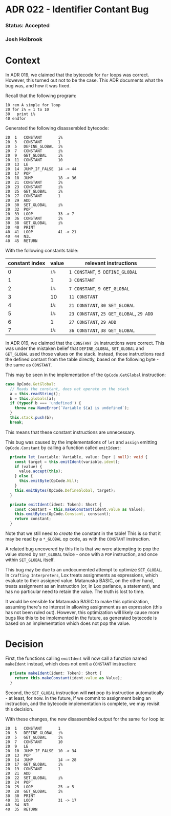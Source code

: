 # ADR 022 - Identifier Contant Bug

### Status: Accepted

### Josh Holbrook

# Context

In ADR 019, we claimed that the bytecode for `for` loops was correct. However, this turned out not to be the case. This ADR documents what the bug was, and how it was fixed.

Recall that the following program:

```basic
10 rem A simple for loop
20 for i% = 1 to 10
30   print i%
40 endfor
```

Generated the following disassembled bytecode:

```
20  1   CONSTANT       i%
20  3   CONSTANT       1
20  5   DEFINE_GLOBAL  i%
20  7   CONSTANT       i%
20  9   GET_GLOBAL     i%
20  11  CONSTANT       10
20  13  LE
20  14  JUMP_IF_FALSE  14 -> 44
20  17  POP
20  18  JUMP           18 -> 36
20  21  CONSTANT       i%
20  23  CONSTANT       i%
20  25  GET_GLOBAL     i%
20  27  CONSTANT       1
20  29  ADD
20  30  SET_GLOBAL     i%
20  32  POP
20  33  LOOP           33 -> 7
30  36  CONSTANT       i%
30  38  GET_GLOBAL     i%
30  40  PRINT
40  41  LOOP           41 -> 21
40  44  NIL
40  45  RETURN
```

With the following constants table:

| constant index | value | relevant instructions                    |
| -------------- | ----- | ---------------------------------------- |
| 0              | `i%`  | `1 CONSTANT`, `5 DEFINE_GLOBAL`          |
| 1              | 1     | `3 CONSTANT`                             |
| 2              | `i%`  | `7 CONSTANT`, `9 GET_GLOBAL`             |
| 3              | 10    | `11 CONSTANT`                            |
| 4              | `i%`  | `21 CONSTANT`, `30 SET_GLOBAL`           |
| 5              | `i%`  | `23 CONSTANT`, `25 GET_GLOBAL`, `29 ADD` |
| 6              | 1     | `27 CONSTANT`, `29 ADD`                  |
| 7              | `i%`  | `36 CONSTANT`, `38 GET_GLOBAL`           |

In ADR 019, we claimed that the `CONSTANT i%` instructions were correct. This was under the mistaken belief that `DEFINE_GLOBAL`, `SET_GLOBAL` and `GET_GLOBAL` used those values on the stack. Instead, those instructions read the defined contant from the table directly, based on the following byte - the same as `CONSTANT`.

This may be seen in the implementation of the `OpCode.GetGlobal` instruction:

```typescript
case OpCode.GetGlobal:
  // Reads the constant, does not operate on the stack
  a = this.readString();
  b = this.globals[a];
  if (typeof b === 'undefined') {
    throw new NameError(`Variable ${a} is undefined`);
  }
  this.stack.push(b);
  break;
```

This means that these constant instructions are unnecessary.

This bug was caused by the implementations of `let` and `assign` emitting `OpCode.Constant` by calling a function called `emitIdent`:

```typescript
  private let_(variable: Variable, value: Expr | null): void {
    const target = this.emitIdent(variable.ident);
    if (value) {
      value.accept(this);
    } else {
      this.emitByte(OpCode.Nil);
    }
    this.emitBytes(OpCode.DefineGlobal, target);
  }
```

```typescript
  private emitIdent(ident: Token): Short {
    const constant = this.makeConstant(ident.value as Value);
    this.emitBytes(OpCode.Constant, constant);
    return constant;
  }
```

Note that we still need to _create_ the constant in the table! This is so that it may be read by a `*_GLOBAL` op code, as with the `CONSTANT` instruction.

A related bug uncovered by this fix is that we were attempting to pop the value stored by `SET_GLOBAL` twice - once with a `POP` instruction, and once within `SET_GLOBAL` itself.

This bug may be due to an undocumented attempt to optimize `SET_GLOBAL`. In `Crafting Interpreters`, Lox treats assignments as expressions, which evaluate to their assigned value. Matanuska BASIC, on the other hand, treats assignment as an instruction (or, in Lox parlance, a statement), and has no particular need to retain the value. The truth is lost to time.

It would be sensible for Matanuska BASIC to make this optimization, assuming there's no interest in allowing assignment as an expression (this has not been ruled out). However, this optimization will likely cause more bugs like this to be implemented in the future, as generated bytecode is based on an implementation which does not pop the value.

# Decision

First, the functions calling `emitIdent` will now call a function named `makeIdent` instead, which does not emit a `CONSTANT` instruction:


```typescript
  private makeIdent(ident: Token): Short {
    return this.makeConstant(ident.value as Value);
  }
```

Second, the `SET_GLOBAL` instruction will **not** pop its instruction automatically - at least, for now. In the future, if we commit to assignment being an instruction, and the bytecode implementation is complete, we may revisit this decision.

With these changes, the new disassembled output for the same `for` loop is:

```
20  1   CONSTANT       1
20  3   DEFINE_GLOBAL  i%
20  5   GET_GLOBAL     i%
20  7   CONSTANT       10
20  9   LE
20  10  JUMP_IF_FALSE  10 -> 34
20  13  POP
20  14  JUMP           14 -> 28
20  17  GET_GLOBAL     i%
20  19  CONSTANT       1
20  21  ADD
20  22  SET_GLOBAL     i%
20  24  POP
20  25  LOOP           25 -> 5
30  28  GET_GLOBAL     i%
30  30  PRINT
40  31  LOOP           31 -> 17
40  34  NIL
40  35  RETURN
```
